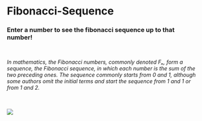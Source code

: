 # Fibonacci-Sequence
### Enter a number to see the fibonacci sequence up to that number!
<br/>

*In mathematics, the Fibonacci numbers, commonly denoted Fₙ, form a sequence, the Fibonacci sequence, in which each number is the sum of the two preceding ones. The sequence commonly starts from 0 and 1, although some authors omit the initial terms and start the sequence from 1 and 1 or from 1 and 2.*
<br/>
<br/>
<br/>

<img src="https://andymath.com/wp-content/uploads/2019/07/Fibonacci-Sequence-1024x434.jpg"/>

